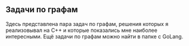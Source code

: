 ## Задачи по графам
Здесь представлена пара задач по графам, решения которых я реализовывал на C++ и которые показались мне наиболее интересными.
Ещё задачи по графам можно найти в папке с GoLang.